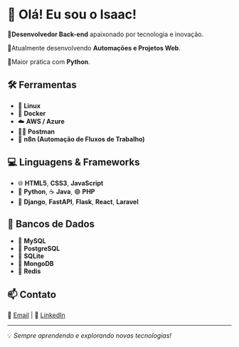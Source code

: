 # 👋 Olá! Eu sou o Isaac!

🔹**Desenvolvedor Back-end** apaixonado por tecnologia e inovação.

🔹Atualmente desenvolvendo **Automações e Projetos Web**.

🔹Maior prática com **Python**.

## 🛠️ Ferramentas   
- 🐧 **Linux**  
- 🐳 **Docker**  
- ☁️ **AWS / Azure**  
- 🕵️‍♂️ **Postman**  
- 🔄 **n8n (Automação de Fluxos de Trabalho)**  

## 💻 Linguagens & Frameworks  
- 🌐 **HTML5**, **CSS3**, **JavaScript**  
- 🐍 **Python**, ☕ **Java**, 🟣 **PHP**  
- 🎯 **Django**, **FastAPI**, **Flask**, **React**, **Laravel**  

## 🚀 Bancos de Dados  
- 🐬 **MySQL**  
- 🐘 **PostgreSQL**  
- 🔹 **SQLite**  
- 🍃 **MongoDB**  
- 🔴 **Redis**  

## 📫 Contato  
📩 [Email](mailto:ti.professional.isaac@gmail.com) | 🔗 [LinkedIn](https://br.linkedin.com/in/isaac-cleiton-41938225b)  

---
💡 *Sempre aprendendo e explorando novas tecnologias!*

